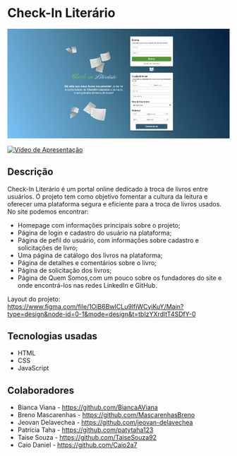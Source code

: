 # Check-In Literário

 <img src="./design/imgs/image-7.png" width="1200"/>

[![Vídeo de Apresentação](https://i.ytimg.com/an_webp/-HAkIxei8OM/mqdefault_6s.webp?du=3000&sqp=CL-ki6wG&rs=AOn4CLDLm-8ez92_6ze9aq48iVcrMzDB0w)](https://youtu.be/-HAkIxei8OM?si=DAUO8tVIQLYtNrrB)

## Descrição

Check-In Literário é um portal online dedicado à troca de livros entre usuários. O projeto tem como objetivo fomentar a cultura da leitura e oferecer uma plataforma segura e eficiente para a troca de livros usados. No site podemos encontrar: 
- Homepage com informações principais sobre o projeto;
- Página de login e cadastro do usuário na plataforma;
- Página de pefil do usuário, com informações sobre cadastro e solicitações de livro;
- Uma página de catálogo dos livros na plataforma;
- Página de detalhes e comentários sobre o livro;
- Página de solicitação dos livros;
- Página de Quem Somos,com um pouco sobre os fundadores do site e onde encontrá-los nas redes LinkedIn e GitHub.

Layout do projeto: 
<br>
https://www.figma.com/file/1OiB6BwICLu9lfjWCyiKuY/Main?type=design&node-id=0-1&mode=design&t=tbIzYXrdltT4SDfY-0

## Tecnologias usadas
- HTML
- CSS
- JavaScript 

## Colaboradores
- Bianca Viana - https://github.com/BiancaAViana
- Breno Mascarenhas - https://github.com/MascarenhasBreno
- Jeovan Delavechea - https://github.com/jeovan-delavechea
- Patricia Taha - https://github.com/patytaha123
- Taise Souza - https://github.com/TaiseSouza92
- Caio Daniel - https://github.com/Caio2a7
